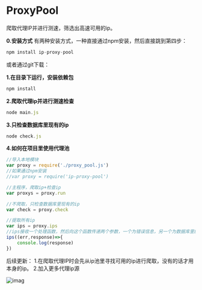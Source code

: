 # ProxyPool
爬取代理IP并进行测速，筛选出高速可用的ip。

**0.安装方式**
有两种安装方式，一种直接通过npm安装，然后直接跳到第四步：
```javascript
npm install ip-proxy-pool
```
或者通过git下载：

**1.在目录下运行，安装依赖包**
```javascript
npm install
```

**2.爬取代理ip并进行测速检查**
```javascript
node main.js
```

**3.只检查数据库里现有的ip**
```javascript
node check.js
```

**4.如何在项目里使用代理池**
```javascript
//导入本地模块
var proxy = require('./proxy_pool.js')
//如果通过npm安装
//var proxy = require('ip-proxy-pool')

//主程序，爬取ip+检查ip
var proxys = proxy.run

//不爬取，只检查数据库里现有的ip
var check = proxy.check

//提取所有ip
var ips = proxy.ips
//ips接收一个处理函数，然后向这个函数传递两个参数，一个为错误信息，另一个为数据库里的所有ip
ips((err,response)=>{
    console.log(response)
})
```


后续更新：
1.在爬取代理IP时会先从ip池里寻找可用的ip进行爬取，没有的话才用本身的ip。
2.加入更多代理ip源


![imag](https://github.com/Card007/Proxy-Pool/blob/master/other/ip_proxy.png)
